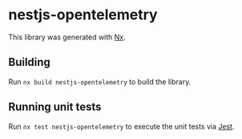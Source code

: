 # nestjs-opentelemetry

This library was generated with [Nx](https://nx.dev).

## Building

Run `nx build nestjs-opentelemetry` to build the library.

## Running unit tests

Run `nx test nestjs-opentelemetry` to execute the unit tests via [Jest](https://jestjs.io).

